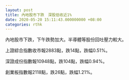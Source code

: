 ```yaml
---
layout: post
title: 內地股市下跌　深股低收近1%
date: 2020-05-20 15:11:43.000000000 +08:00
categories: rthk
---
```


內地股市下跌，下午跌勢加大。半導體等股份回吐壓力較大。

上證綜合指數收市報2883點，跌14點，跌幅0.51%。

深證成份指數報10948點，跌104點，跌幅0.94%。

創業板指數報2118點，跌26點，跌幅1.21%。
